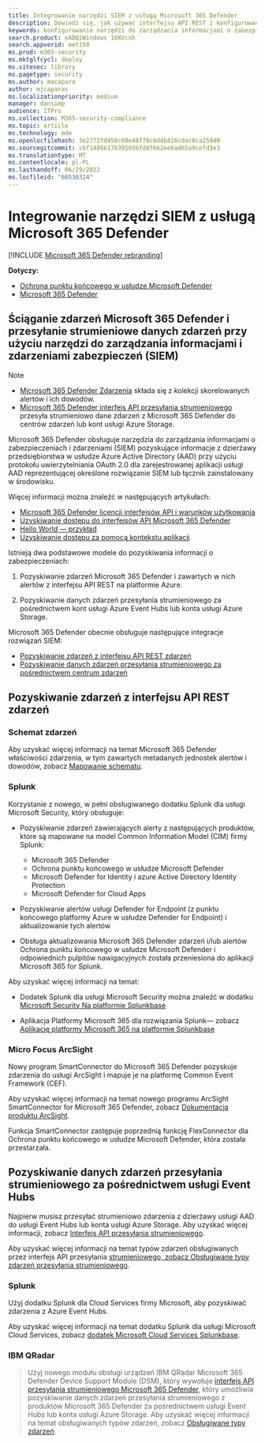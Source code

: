 ```yaml
---
title: Integrowanie narzędzi SIEM z usługą Microsoft 365 Defender
description: Dowiedz się, jak używać interfejsu API REST i konfigurować obsługiwane narzędzia do zarządzania informacjami i zdarzeniami zabezpieczeń w celu odbierania i wykrywania ściągnięcia.
keywords: konfigurowanie narzędzi do zarządzania informacjami o zabezpieczeniach i zdarzeniami, splunk, arcsight, niestandardowe wskaźniki, interfejs API rest, definicje alertów, wskaźniki naruszenia zabezpieczeń
search.product: eADQiWindows 10XVcnh
search.appverid: met150
ms.prod: m365-security
ms.mktglfcycl: deploy
ms.sitesec: library
ms.pagetype: security
ms.author: macapara
author: mjcaparas
ms.localizationpriority: medium
manager: dansimp
audience: ITPro
ms.collection: M365-security-compliance
ms.topic: article
ms.technology: mde
ms.openlocfilehash: 3e2772fd458c60e48f78c0d4b816cdac8ca25940
ms.sourcegitcommit: c6f1486617b39565bfd8f662ee6ad65a9cefd3e3
ms.translationtype: MT
ms.contentlocale: pl-PL
ms.lasthandoff: 06/29/2022
ms.locfileid: "66530324"
---
```

# <a name="integrate-your-siem-tools-with-microsoft-365-defender"></a>Integrowanie narzędzi SIEM z usługą Microsoft 365 Defender

[!INCLUDE [Microsoft 365 Defender rebranding](../../includes/microsoft-defender.md)]

**Dotyczy:**
- [Ochrona punktu końcowego w usłudze Microsoft Defender](https://go.microsoft.com/fwlink/p/?linkid=2154037)
- [Microsoft 365 Defender](https://go.microsoft.com/fwlink/?linkid=2118804)

## <a name="pull-microsoft-365-defender-incidents-and-streaming-event-data-using-security-information-and-events-management-siem-tools"></a>Ściąganie zdarzeń Microsoft 365 Defender i przesyłanie strumieniowe danych zdarzeń przy użyciu narzędzi do zarządzania informacjami i zdarzeniami zabezpieczeń (SIEM)

> [!NOTE]
>
> - [Microsoft 365 Defender Zdarzenia](incident-queue.md) składa się z kolekcji skorelowanych alertów i ich dowodów.
> - [Microsoft 365 Defender interfejs API przesyłania strumieniowego](streaming-api.md) przesyła strumieniowo dane zdarzeń z Microsoft 365 Defender do centrów zdarzeń lub kont usługi Azure Storage.

Microsoft 365 Defender obsługuje narzędzia do zarządzania informacjami o zabezpieczeniach i zdarzeniami (SIEM) pozyskujące informacje z dzierżawy przedsiębiorstwa w usłudze Azure Active Directory (AAD) przy użyciu protokołu uwierzytelniania OAuth 2.0 dla zarejestrowanej aplikacji usługi AAD reprezentującej określone rozwiązanie SIEM lub łącznik zainstalowany w środowisku. 

Więcej informacji można znaleźć w następujących artykułach:

- [Microsoft 365 Defender licencji interfejsów API i warunków użytkowania](api-terms.md)
- [Uzyskiwanie dostępu do interfejsów API Microsoft 365 Defender](api-access.md)
- [Hello World — przykład](api-hello-world.md)
- [Uzyskiwanie dostępu za pomocą kontekstu aplikacji](api-create-app-web.md)

Istnieją dwa podstawowe modele do pozyskiwania informacji o zabezpieczeniach: 

1.  Pozyskiwanie zdarzeń Microsoft 365 Defender i zawartych w nich alertów z interfejsu API REST na platformie Azure. 

2.  Pozyskiwanie danych zdarzeń przesyłania strumieniowego za pośrednictwem kont usługi Azure Event Hubs lub konta usługi Azure Storage. 

Microsoft 365 Defender obecnie obsługuje następujące integracje rozwiązań SIEM: 

- [Pozyskiwanie zdarzeń z interfejsu API REST zdarzeń](#ingesting-incidents-from-the-incidents-rest-api)
- [Pozyskiwanie danych zdarzeń przesyłania strumieniowego za pośrednictwem centrum zdarzeń](#ingesting-streaming-event-data-via-event-hubs)

## <a name="ingesting-incidents-from-the-incidents-rest-api"></a>Pozyskiwanie zdarzeń z interfejsu API REST zdarzeń

### <a name="incident-schema"></a>Schemat zdarzeń
Aby uzyskać więcej informacji na temat Microsoft 365 Defender właściwości zdarzenia, w tym zawartych metadanych jednostek alertów i dowodów, zobacz [Mapowanie schematu](../defender/api-list-incidents.md#schema-mapping).

### <a name="splunk"></a>Splunk

Korzystanie z nowego, w pełni obsługiwanego dodatku Splunk dla usługi Microsoft Security, który obsługuje:

- Pozyskiwanie zdarzeń zawierających alerty z następujących produktów, które są mapowane na model Common Information Model (CIM) firmy Splunk:

  - Microsoft 365 Defender
  - Ochrona punktu końcowego w usłudze Microsoft Defender
  - Microsoft Defender for Identity i azure Active Directory Identity Protection
  - Microsoft Defender for Cloud Apps

- Pozyskiwanie alertów usługi Defender for Endpoint (z punktu końcowego platformy Azure w usłudze Defender for Endpoint) i aktualizowanie tych alertów

- Obsługa aktualizowania Microsoft 365 Defender zdarzeń i/lub alertów Ochrona punktu końcowego w usłudze Microsoft Defender i odpowiednich pulpitów nawigacyjnych została przeniesiona do aplikacji Microsoft 365 for Splunk. 

Aby uzyskać więcej informacji na temat:

- Dodatek Splunk dla usługi Microsoft Security można znaleźć w dodatku [Microsoft Security Na platformie Splunkbase](https://splunkbase.splunk.com/app/6207/#/overview)

- Aplikacja Platformy Microsoft 365 dla rozwiązania Splunk— zobacz [Aplikację platformy Microsoft 365 na platformie Splunkbase](https://splunkbase.splunk.com/app/3786/)

### <a name="micro-focus-arcsight"></a>Micro Focus ArcSight

Nowy program SmartConnector do Microsoft 365 Defender pozyskuje zdarzenia do usługi ArcSight i mapuje je na platformę Common Event Framework (CEF).

Aby uzyskać więcej informacji na temat nowego programu ArcSight SmartConnector for Microsoft 365 Defender, zobacz [Dokumentacja produktu ArcSight](https://community.microfocus.com/cyberres/productdocs/w/connector-documentation/39246/smartconnector-for-microsoft-365-defender).

Funkcja SmartConnector zastępuje poprzednią funkcję FlexConnector dla Ochrona punktu końcowego w usłudze Microsoft Defender, która została przestarzała.
  

## <a name="ingesting-streaming-event-data-via-event-hubs"></a>Pozyskiwanie danych zdarzeń przesyłania strumieniowego za pośrednictwem usługi Event Hubs

Najpierw musisz przesyłać strumieniowo zdarzenia z dzierżawy usługi AAD do usługi Event Hubs lub konta usługi Azure Storage. Aby uzyskać więcej informacji, zobacz [Interfejs API przesyłania strumieniowego](../defender/streaming-api.md).

Aby uzyskać więcej informacji na temat typów zdarzeń obsługiwanych przez interfejs API przesyłania [strumieniowego, zobacz Obsługiwane typy zdarzeń przesyłania strumieniowego](../defender/supported-event-types.md).

### <a name="splunk"></a>Splunk

Użyj dodatku Splunk dla Cloud Services firmy Microsoft, aby pozyskiwać zdarzenia z Azure Event Hubs.  

Aby uzyskać więcej informacji na temat dodatku Splunk dla usługi Microsoft Cloud Services, zobacz [dodatek Microsoft Cloud Services Splunkbase](https://splunkbase.splunk.com/app/3110/).
  

### <a name="ibm-qradar"></a>IBM QRadar
>Użyj nowego modułu obsługi urządzeń IBM QRadar Microsoft 365 Defender Device Support Module (DSM), który wywołuje [interfejs API przesyłania strumieniowego Microsoft 365 Defender](streaming-api.md), który umożliwia pozyskiwanie danych zdarzeń przesyłania strumieniowego z produktów Microsoft 365 Defender za pośrednictwem usługi Event Hubs lub konta usługi Azure Storage. Aby uzyskać więcej informacji na temat obsługiwanych typów zdarzeń, zobacz [Obsługiwane typy zdarzeń](supported-event-types.md).
